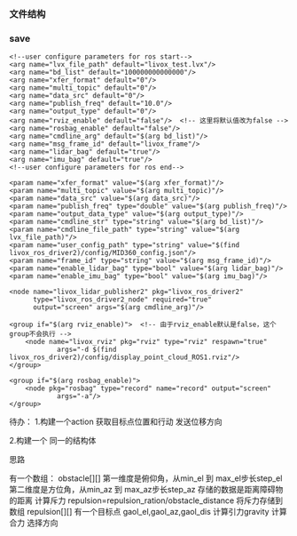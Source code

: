 ### 文件结构

### save
<launch>

	<!--user configure parameters for ros start-->
	<arg name="lvx_file_path" default="livox_test.lvx"/>
	<arg name="bd_list" default="100000000000000"/>
	<arg name="xfer_format" default="0"/>
	<arg name="multi_topic" default="0"/>
	<arg name="data_src" default="0"/>
	<arg name="publish_freq" default="10.0"/>
	<arg name="output_type" default="0"/>
	<arg name="rviz_enable" default="false"/>  <!-- 这里将默认值改为false -->
	<arg name="rosbag_enable" default="false"/>
	<arg name="cmdline_arg" default="$(arg bd_list)"/>
	<arg name="msg_frame_id" default="livox_frame"/>
	<arg name="lidar_bag" default="true"/>
	<arg name="imu_bag" default="true"/>
	<!--user configure parameters for ros end--> 

	<param name="xfer_format" value="$(arg xfer_format)"/>
	<param name="multi_topic" value="$(arg multi_topic)"/>
	<param name="data_src" value="$(arg data_src)"/>
	<param name="publish_freq" type="double" value="$(arg publish_freq)"/>
	<param name="output_data_type" value="$(arg output_type)"/>
	<param name="cmdline_str" type="string" value="$(arg bd_list)"/>
	<param name="cmdline_file_path" type="string" value="$(arg lvx_file_path)"/>
	<param name="user_config_path" type="string" value="$(find livox_ros_driver2)/config/MID360_config.json"/>
	<param name="frame_id" type="string" value="$(arg msg_frame_id)"/>
	<param name="enable_lidar_bag" type="bool" value="$(arg lidar_bag)"/>
	<param name="enable_imu_bag" type="bool" value="$(arg imu_bag)"/>

	<node name="livox_lidar_publisher2" pkg="livox_ros_driver2"
	      type="livox_ros_driver2_node" required="true"
	      output="screen" args="$(arg cmdline_arg)"/>

	<group if="$(arg rviz_enable)">  <!-- 由于rviz_enable默认是false，这个group不会执行 -->
		<node name="livox_rviz" pkg="rviz" type="rviz" respawn="true"
				args="-d $(find livox_ros_driver2)/config/display_point_cloud_ROS1.rviz"/>
    </group>

	<group if="$(arg rosbag_enable)">
    	<node pkg="rosbag" type="record" name="record" output="screen"
          		args="-a"/>
    </group>

</launch>

待办：
1.构建一个action
获取目标点位置和行动
发送位移方向

2.构建一个
同一的结构体

思路

有一个数组：
obstacle[][]
第一维度是俯仰角，从min_el 到 max_el步长step_el
第二维度是方位角，从min_az 到 max_az步长step_az
存储的数据是距离障碍物的距离
计算斥力
repulsion=repulsion_ration/obstacle_distance
将斥力存储到数组
repulsion[][]
有一个目标点 gaol_el,gaol_az,gaol_dis
计算引力gravity
计算合力
选择方向


